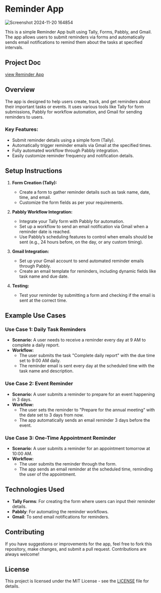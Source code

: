 # Reminder App
![Screenshot 2024-11-20 164854](https://github.com/user-attachments/assets/8321b371-d47d-418c-aa9b-6db51f981615)


This is a simple Reminder App built using Tally, Forms, Pabbly, and Gmail. The app allows users to submit reminders via forms and automatically sends email notifications to remind them about the tasks at specified intervals.
## Project Doc
[view Reminder App](https://tally.so/r/3EBx2L)

## Overview

The app is designed to help users create, track, and get reminders about their important tasks or events. It uses various tools like Tally for form submissions, Pabbly for workflow automation, and Gmail for sending reminders to users.
### Key Features:
- Submit reminder details using a simple form (Tally).
- Automatically trigger reminder emails via Gmail at the specified times.
- Fully automated workflow through Pabbly integration.
- Easily customize reminder frequency and notification details.

## Setup Instructions

1. **Form Creation (Tally):**
   - Create a form to gather reminder details such as task name, date, time, and email.
   - Customize the form fields as per your requirements.

2. **Pabbly Workflow Integration:**
   - Integrate your Tally form with Pabbly for automation.
   - Set up a workflow to send an email notification via Gmail when a reminder date is reached.
   - Use Pabbly’s scheduling features to control when emails should be sent (e.g., 24 hours before, on the day, or any custom timing).

3. **Gmail Integration:**
   - Set up your Gmail account to send automated reminder emails through Pabbly.
   - Create an email template for reminders, including dynamic fields like task name and due date.

4. **Testing:**
   - Test your reminder by submitting a form and checking if the email is sent at the correct time.

## Example Use Cases

### Use Case 1: Daily Task Reminders
- **Scenario:** A user needs to receive a reminder every day at 9 AM to complete a daily report.
- **Workflow:**
  - The user submits the task "Complete daily report" with the due time set to 9:00 AM daily.
  - The reminder email is sent every day at the scheduled time with the task name and description.

### Use Case 2: Event Reminder
- **Scenario:** A user submits a reminder to prepare for an event happening in 3 days.
- **Workflow:**
  - The user sets the reminder to "Prepare for the annual meeting" with the date set to 3 days from now.
  - The app automatically sends an email reminder 3 days before the event.

### Use Case 3: One-Time Appointment Reminder
- **Scenario:** A user submits a reminder for an appointment tomorrow at 10:00 AM.
- **Workflow:**
  - The user submits the reminder through the form.
  - The app sends an email reminder at the scheduled time, reminding the user of the appointment.

## Technologies Used
- **Tally Forms**: For creating the form where users can input their reminder details.
- **Pabbly**: For automating the reminder workflows.
- **Gmail**: To send email notifications for reminders.

## Contributing
If you have suggestions or improvements for the app, feel free to fork this repository, make changes, and submit a pull request. Contributions are always welcome!

## License
This project is licensed under the MIT License - see the [LICENSE](LICENSE) file for details.